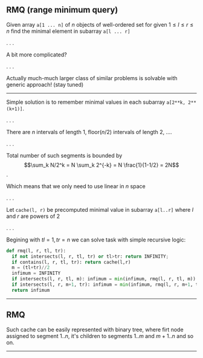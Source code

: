 RMQ (range minimum query)
---

Given array ```a[1 ... n]``` of $n$ objects of well-ordered set
for given $1 \leq l \leq r \leq n$ find the minimal element
in subarray ```a[l ... r]```

. . .

A bit more complicated?

. . .

Actually much-much larger class of similar problems is solvable with generic approach! (stay tuned)

* * *

Simple solution is to remember
minimal values in each subarray ```a[2**k, 2**(k+1)]```.

. . .

There are $n$ intervals of length 1,
floor($n/2$) intervals of length 2,
$\ldots$.

. . .

Total number of such segments is bounded by
$$\sum_k N/2^k = N \sum_k 2^{-k} = N \frac{1}{1-1/2} = 2N$$.

Which means that we only need to use linear in $n$ space

. . .

Let ```cache(l, r)``` be precomputed
minimal value in subarray ```a[l..r]```
where $l$ and $r$ are powers of 2

. . .

Begining with $tl=1, tr=n$
we can solve task with simple recursive logic:

```python
def rmq(l, r, tl, tr):
  if not intersects(l, r, tl, tr) or tl>tr: return INFINITY;
  if contains(l, r, tl, tr): return cache(l,r)
  m = (tl+tr)//2
  infimum = INFINITY
  if intersects(l, r, tl, m): infimum = min(infimum, rmq(l, r, tl, m))
  if intersects(l, r, m+1, tr): infimum = min(infimum, rmq(l, r, m+1, tr))
  return infimum
```

* * *

RMQ
---

Such cache can be easily represented with binary tree,
where firt node assigned to segment $1..n$,
it's children to segments $1..m$ and $m+1..n$ and so on.

* * *

